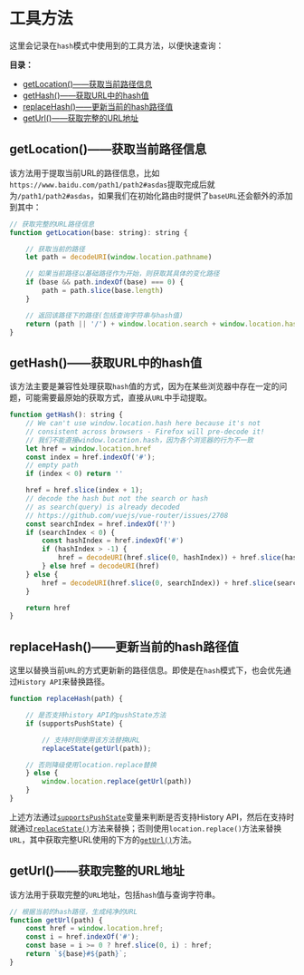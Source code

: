 # 工具方法

这里会记录在`hash`模式中使用到的工具方法，以便快速查询：

**目录：**

- [getLocation()——获取当前路径信息](#getlocation%e8%8e%b7%e5%8f%96%e5%bd%93%e5%89%8d%e8%b7%af%e5%be%84%e4%bf%a1%e6%81%af)
- [getHash()——获取URL中的hash值](#gethash%e8%8e%b7%e5%8f%96url%e4%b8%ad%e7%9a%84hash%e5%80%bc)
- [replaceHash()——更新当前的hash路径值](#replacehash%e6%9b%b4%e6%96%b0%e5%bd%93%e5%89%8d%e7%9a%84hash%e8%b7%af%e5%be%84%e5%80%bc)
- [getUrl()——获取完整的URL地址](#geturl%e8%8e%b7%e5%8f%96%e5%ae%8c%e6%95%b4%e7%9a%84url%e5%9c%b0%e5%9d%80)

## getLocation()——获取当前路径信息

该方法用于提取当前URL的路径信息，比如`https://www.baidu.com/path1/path2#asdas`提取完成后就为`/path1/path2#asdas`，如果我们在初始化路由时提供了`baseURL`还会额外的添加到其中：

```js
// 获取完整的URL路径信息
function getLocation(base: string): string {

    // 获取当前的路径
    let path = decodeURI(window.location.pathname)

    // 如果当前路径以基础路径作为开始，则获取其具体的变化路径
    if (base && path.indexOf(base) === 0) {
        path = path.slice(base.length)
    }

    // 返回该路径下的路径(包括查询字符串与hash值)
    return (path || '/') + window.location.search + window.location.hash
}
```

## getHash()——获取URL中的hash值

该方法主要是兼容性处理获取`hash`值的方式，因为在某些浏览器中存在一定的问题，可能需要最原始的获取方式，直接从`URL`中手动提取。

```js
function getHash(): string {
    // We can't use window.location.hash here because it's not
    // consistent across browsers - Firefox will pre-decode it!
    // 我们不能直接window.location.hash，因为各个浏览器的行为不一致
    let href = window.location.href
    const index = href.indexOf('#');
    // empty path
    if (index < 0) return ''

    href = href.slice(index + 1);
    // decode the hash but not the search or hash
    // as search(query) is already decoded
    // https://github.com/vuejs/vue-router/issues/2708
    const searchIndex = href.indexOf('?')
    if (searchIndex < 0) {
        const hashIndex = href.indexOf('#')
        if (hashIndex > -1) {
            href = decodeURI(href.slice(0, hashIndex)) + href.slice(hashIndex)
        } else href = decodeURI(href)
    } else {
        href = decodeURI(href.slice(0, searchIndex)) + href.slice(searchIndex)
    }

    return href
}
```

## replaceHash()——更新当前的hash路径值

这里以替换当前`URL`的方式更新新的路径信息。即使是在`hash`模式下，也会优先通过`History API`来替换路径。

```js
function replaceHash(path) {

    // 是否支持history API的pushState方法
    if (supportsPushState) {

        // 支持时则使用该方法替换URL
        replaceState(getUrl(path));

    // 否则降级使用location.replace替换
    } else {
        window.location.replace(getUrl(path))
    }
}
```

上述方法通过[`supportsPushState`](../../history模式/工具方法/REAMDE.md#supportspushstate%e5%8f%98%e9%87%8f%e6%a3%80%e6%9f%a5%e6%98%af%e5%90%a6%e6%94%af%e6%8c%81historypushstate)变量来判断是否支持History API，然后在支持时就通过[`replaceState()`](../../history模式/工具方法/REAMDE.md#replacestate%e5%b0%81%e8%a3%85%e7%9a%84historyreplacestate%e6%8e%a5%e5%8f%a3)方法来替换；否则使用`location.replace()`方法来替换`URL`，其中获取完整URL使用的下方的[`getUrl()`](#geturl%e8%8e%b7%e5%8f%96%e5%ae%8c%e6%95%b4%e7%9a%84url%e5%9c%b0%e5%9d%80)方法。

## getUrl()——获取完整的URL地址

该方法用于获取完整的`URL`地址，包括`hash`值与查询字符串。

```js
// 根据当前的hash路径，生成纯净的URL
function getUrl(path) {
    const href = window.location.href;
    const i = href.indexOf('#');
    const base = i >= 0 ? href.slice(0, i) : href;
    return `${base}#${path}`;
}
```
